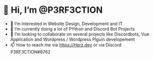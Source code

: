 # 👋 Hi, I’m @P3RF3CTION #
- 👀 I’m interested in Website Design, Development and IT
- 🌱 I’m currently doing a lot of PYthon and Discord Bot Projects
- 💞️ I’m looking to collaborate on several projects like Discordbots, Vue Application and Wordpress / Wordpress Plguin developement
- 📫 How to reach me via https://Herz.dev or via Discord P3RF3CTION#8762

<!---
P3RF3CTION/P3RF3CTION is a ✨ special ✨ repository because its `README.md` (this file) appears on your GitHub profile.
You can click the Preview link to take a look at your changes.
--->
